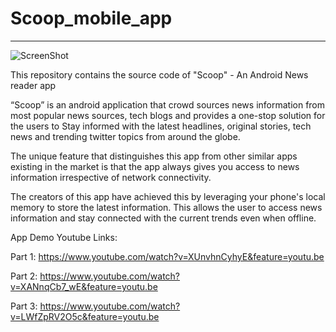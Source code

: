 # Scoop_mobile_app
------------------

![ScreenShot](http://s24.postimg.org/uqrshfg0l/Scoop_logo.jpg)

This repository contains the source code of "Scoop" - An Android News reader app

“Scoop” is an android application that crowd sources news information from most popular news sources, tech blogs and provides a one-stop solution for the users to Stay informed with the latest headlines, original stories, tech news and trending twitter topics from around the globe.

The unique feature that distinguishes this app from other similar apps existing in the market is that the app always gives you access to news information irrespective of network connectivity.

The creators of this app have achieved this by leveraging your phone's local memory to store the latest information. This allows the user to access news information and stay connected with the current trends even when offline.

App Demo Youtube Links:

Part 1:
https://www.youtube.com/watch?v=XUnvhnCyhyE&feature=youtu.be

Part 2:
https://www.youtube.com/watch?v=XANnqCb7_wE&feature=youtu.be

Part 3:
https://www.youtube.com/watch?v=LWfZpRV2O5c&feature=youtu.be
